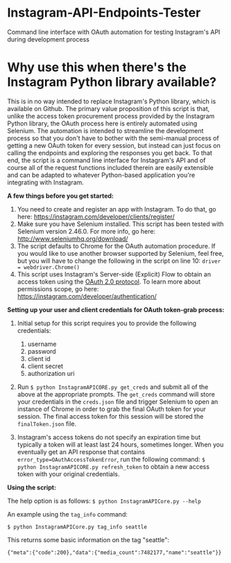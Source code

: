 # Instagram-API-Endpoints-Tester
Command line interface with OAuth automation for testing Instagram's API during development process


# Why use this when there's the Instagram Python library available?

This is in no way intended to replace Instagram's Python library, which is available on Github. The primary value proposition of this script is that, unlike the access token procurement process provided by the Instagram Python library, the OAuth process here is entirely automated using Selenium. The automation is intended to streamline the development process so that you don't have to bother with the semi-manual process of getting a new OAuth token for every session, but instead can just focus on calling the endpoints and exploring the responses you get back. To that end, the script is a command line interface for Instagram's API and of course all of the request functions included therein are easily extensible and can be adapted to whatever Python-based application you're integrating with Instagram.

**A few things before you get started:** 


1. You need to create and register an app with Instagram. To do that, go here: https://instagram.com/developer/clients/register/
2. Make sure you have Selenium installed. This script has been tested with Selenium version 2.46.0. For more info, go here: http://www.seleniumhq.org/download/
3. The script defaults to Chrome for the OAuth automation procedure. If you would like to use another browser supported by Selenium, feel free, but you will have to change the following in the script on line 10: `driver = webdriver.Chrome()` 
4. This script uses Instagram's Server-side (Explicit) Flow to obtain an access token using the [OAuth 2.0 protocol](http://tools.ietf.org/html/draft-ietf-oauth-v2-12). To learn more about permissions scope, go here: https://instagram.com/developer/authentication/

**Setting up your user and client credentials for OAuth token-grab process:**

1. Initial setup for this script requires you to provide the following credentials: 
    1. username
    2. password
    3. client id
    4. client secret 
    5. authorization uri

2. Run `$ python InstagramAPICORE.py get_creds` and submit all of the above at the appropriate prompts. The `get_creds` command will store your credentials in the `creds.json` file and trigger Selenium to open an instance of Chrome in order to grab the final OAuth token for your session. The final access token for this session will be stored the `finalToken.json` file. 
3. Instagram's access tokens do not specify an expiration time but typically a token will at least last 24 hours, sometimes longer. When you eventually get an API response that contains `error_type=OAuthAccessTokenError`, run the following command: `$ python InstagramAPICORE.py refresh_token` to obtain a new access token with your original credentials.

**Using the script:**

The help option is as follows: 
`$ python InstagramAPICore.py --help`

An example using the `tag_info` command: 

`$ python InstagramAPICore.py tag_info seattle`

This returns some basic information on the tag "seattle": 

`{"meta":{"code":200},"data":{"media_count":7482177,"name":"seattle"}}`
